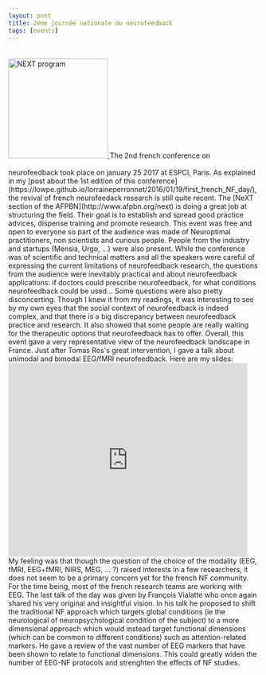 ```yaml
---
layout: post
title: 2ème journée nationale du neurofeedback
tags: [events]
---
```

<a href="{{ site.url}}/lorraineperronnet/public/download/final-programme-en.pdf">
<img border="0" alt="NEXT program" src="/lorraineperronnet/public/img/next.png" width="200" style="margin:20px auto 20px auto">
</a>
The 2nd french conference on neurofeedback took place on january 25 2017 at ESPCI, Paris. As explained in my [post about the 1st edition of this conference](https://lowpe.github.io/lorraineperronnet/2016/01/19/first_french_NF_day/), the revival of french neurofeedack research is still quite recent. The [NeXT section of the AFPBN](http://www.afpbn.org/next) is doing a great job at structuring the field. Their goal is to establish and spread good practice advices, dispense training and promote research. This event was free and open to everyone so part of the audience was made of Neuroptimal practitioners, non scientists and curious people. People from the industry and startups (Mensia, Urgo, ...) were also present. While the conference was of scientific and technical matters and all the speakers were careful of expressing the current limitations of neurofeedback research, the questions from the audience were inevitably practical and about neurofeedback applications: if doctors could prescribe neurofeedback, for what conditions neurofeedback could be used... Some questions were also pretty disconcerting. Though I knew it from my readings, it was interesting to see by my own eyes that the social context of neurofeedback is indeed complex, and that there is a big discrepancy between neurofeedback practice and research. It also showed that some people are really waiting for the therapeutic options that neurofeedback has to offer. Overall, this event gave a very representative view of the neurofeedback landscape in France.
Just after Tomas Ros's great intervention, I gave a talk about unimodal and bimodal EEG/fMRI neurofeedback. 
Here are my slides:
<iframe src="https://docs.google.com/presentation/d/1xp_1DW4uMHF6w2vC1PLcN2_6FnSWOxjY6NFLxaHV5gA/embed?start=false&loop=false&delayms=3000" frameborder="0" width="480" height="389" allowfullscreen="true" mozallowfullscreen="true" webkitallowfullscreen="true"></iframe>
My feeling was that though the question of the choice of the modality (EEG, fMRI, EEG+fMRI, NIRS, MEG, ... ?) raised interests in a few researchers, it does not seem to be a primary concern yet for the french NF community. For the time being, most of the french research teams are working with EEG. The last talk of the day was given by François Vialatte who once again shared his very original and insightful vision. In his talk he proposed to shift the traditional NF approach which targets global conditions (ie the neurological of neuropsychological condition of the subject) to a more dimensional approach which would instead target functional dimensions (which can be common to different conditions) such as attention-related markers. He gave a review of the vast number of EEG markers that have been shown to relate to functional dimensions. This could greatly widen the number of EEG-NF protocols and strenghten the effects of NF studies. 

